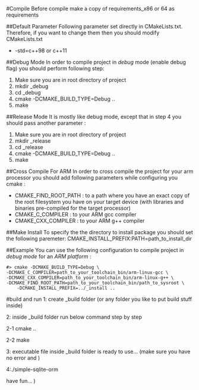 #Compile
Before compile make a copy of requirements_x86 or 64 as requirements

##Default Parameter
Following parameter set directly in CMakeLists.txt. Therefore, if you want to change them then you should modify CMakeLists.txt

- -std=c++98 or c++11

##Debug Mode
In order to compile project in *debug* mode (enable debug flag) you should perform following step:

1. Make sure you are in root directory of project
2. mkdir _debug
3. cd _debug
4. cmake -DCMAKE_BUILD_TYPE=Debug ..
5. make

##Release Mode
It is mostly like debug mode, except that in step 4 you should pass another parameter :

1. Make sure you are in root directory of project
2. mkdir _release
3. cd _release
4. cmake -DCMAKE_BUILD_TYPE=Debug ..
5. make


##Cross Compile For ARM
In order to cross compile the project for your arm processor you should add following parameters while configuring you cmake :

- CMAKE_FIND_ROOT_PATH : to a path where you have an exact copy of the root filesystem you have on your target device (with libraries and binaries pre-compiled for the target processor)
- CMAKE_C_COMPILER : to your ARM gcc compiler
- CMAKE_CXX_COMPILER : to your ARM g++ compiler

##Make Install
To specify the the directory to install package you should set the following paremeter:
CMAKE_INSTALL_PREFIX:PATH=path_to_install_dir

##Example
You can use the following configuration to compile project in *debug mode* for an *ARM platform* :

	
	#> cmake -DCMAKE_BUILD_TYPE=Debug \
	-DCMAKE_C_COMPILER=path_to_your_toolchain_bin/arm-linux-gcc \
	-DCMAKE_CXX_COMPILER=path_to_your_toolchain_bin/arm-linux-g++ \
	-DCMAKE_FIND_ROOT_PATH=path_to_your_toolchain_bin/path_to_sysroot \
        -DCMAKE_INSTALL_PREFIX=../_install ..



#build and run
1: create _build folder (or any folder you like to put build stuff inside)

2: inside _build folder run below command step by step

2-1 cmake ..

2-2 make

3: executable file inside _build folder is ready to use... (make sure you have no error and )

4:./simple-sqlite-orm




have fun... )

